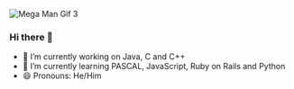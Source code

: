 ![Mega Man Gif 3](https://user-images.githubusercontent.com/72718207/132867952-e6ca5c13-3c23-4d5b-9804-be7212bb5390.gif)

### Hi there 👋

- 🔭 I’m currently working on Java, C and C++
- 🌱 I’m currently learning PASCAL, JavaScript, Ruby on Rails and Python
- 😄 Pronouns: He/Him

<!--
Here are some ideas to get you started:

- 🔭 I’m currently working on ...
- 🌱 I’m currently learning ...
- 👯 I’m looking to collaborate on ...
- 🤔 I’m looking for help with ...
- 💬 Ask me about ...
- 📫 How to reach me: ...

- ⚡ Fun fact: ...
-->
